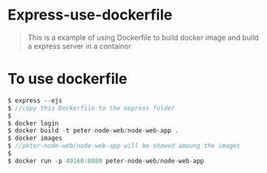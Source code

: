 # Express-use-dockerfile

> This is a example of using Dockerfile to build docker image 
> and build a express server in a containor

# To use dockerfile

```js
$ express --ejs
$ //copy this Dockerfile to the express folder
$
$ docker login
$ docker build -t peter-node-web/node-web-app .
$ docker images
$ //peter-node-web/node-web-app will be showed amoung the images
$
$ docker run -p 49160:8080 peter-node-web/node-web-app


```


